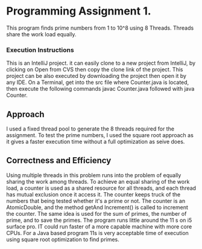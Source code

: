 # Programming Assignment 1.
This program finds prime numbers from 1 to 10^8 using 8 Threads.
Threads share the work load equally.

### Execution Instructions
This is an IntelliJ project. it can easily clone to a new project from IntelliJ, 
by clicking on Open from CVS then copy the clone link of the project.
This project can be also executed by downloading the project then open it by any IDE.
On a Terminal, get into the src file where Counter.java is located, then execute the following commands
javac Counter.java followed with java Counter.

## Approach
I used a fixed thread pool to generate the 8 threads required for the assignment.
To test the prime numbers, I used the square root approach as it gives a faster execution time without
a full optimization as seive does.

## Correctness and Efficiency
Using multiple threads in this problem runs into the problem of equally sharing the work among threads.
To achieve an equal sharing of the work load, a counter is used as a shared resource for all threads, and each thread has
 mutual exclusion once it access it. The counter keeps
truck of the numbers that being tested whether it's a prime or not. The counter is an AtomicDouble, and the method getAnd
Increment() is called to increment the counter. The same idea is used for the sum of primes, the number of prime, and to save the primes.
The program runs little around the 11 s on i5 surface pro. IT could run faster of a more capable machine with more core CPUs.
For a Java based program 11s is very acceptable time of execution using square root optimization to find primes.


